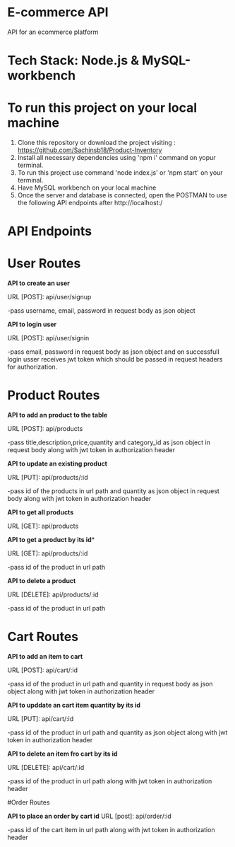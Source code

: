 # E-commerce API

API for an ecommerce platform 

# Tech Stack: Node.js & MySQL-workbench

# To run this project on your local machine

1. Clone this repository or download the project visiting : https://github.com/Sachinsb18/Product-Inventory
2. Install all necessary dependencies using 'npm i' command on yopur terminal.
3. To run this project use command 'node index.js' or 'npm start' on your terminal.
4. Have MySQL workbench on your local machine
5. Once the server and database is connected, open the POSTMAN to use the following API endpoints after http://localhost:<port>/<endpoints> 

# API Endpoints

# User Routes

**API to create an user** 

URL [POST]: api/user/signup

-pass username, email, password in request body as json object

**API to login user** 

URL [POST]: api/user/signin

-pass email, password in request body as json object and on successfull login usser receives jwt token which should be passed in request headers for authorization.

# Product Routes

**API to add an product to the table**

URL [POST]: api/products

-pass title,description,price,quantity and category_id as json object in request body along with jwt token in authorization header

**API to update an existing product**

URL [PUT]: api/products/:id

-pass id of the products in url path and quantity as json object in request body along with jwt token in authorization header

**API to get all products** 

URL [GET]: api/products

**API to get a product by its id***

URL [GET]: api/products/:id

-pass id of the product in url path

**API to delete a product**

URL [DELETE]: api/products/:id

-pass id of the product in url path

# Cart Routes

**API to add an item to cart**

URL [POST]: api/cart/:id

-pass id of the product in url path and quantity in request body as json object along with jwt token in authorization header

**API to upddate an cart item quantity by its id**

URL [PUT]: api/cart/:id

-pass id of the product in url path and quantity as json object along with jwt token in authorization header

**API to delete an item fro cart by its id**

URL [DELETE]: api/cart/:id

-pass id of the product in url path along with jwt token in authorization header

#Order Routes

**API to place an order by cart id**
URL [post]: api/order/:id


-pass id of the cart item in url path along with jwt token in authorization header








